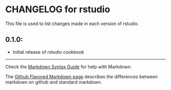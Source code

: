 # CHANGELOG for rstudio

This file is used to list changes made in each version of rstudio.

## 0.1.0:

* Initial release of rstudio cookbook

- - - 
Check the [Markdown Syntax Guide](http://daringfireball.net/projects/markdown/syntax) for help with Markdown.

The [Github Flavored Markdown page](http://github.github.com/github-flavored-markdown/) describes the differences between markdown on github and standard markdown.
